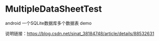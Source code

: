 # MultipleDataSheetTest
android 一个SQLite数据库多个数据表 demo

说明链接：https://blog.csdn.net/sinat_38184748/article/details/88532631

